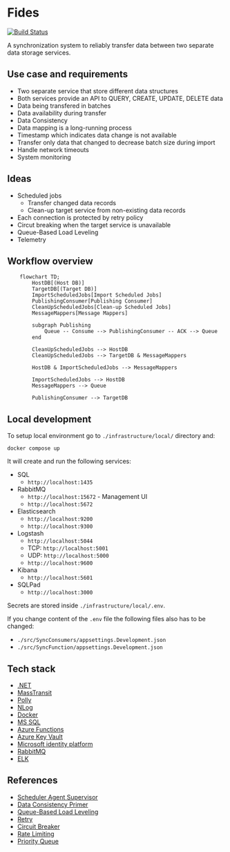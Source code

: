 # Fides

[![Build Status](https://dev.azure.com/djacho11/Fides/_apis/build/status/Build%20and%20Test?branchName=master)](https://dev.azure.com/djacho11/Fides/_build/latest?definitionId=2&branchName=master)

A synchronization system to reliably transfer data between two separate data storage services.

## Use case and requirements
- Two separate service that store different data structures
- Both services provide an API to QUERY, CREATE, UPDATE, DELETE data
- Data being transfered in batches
- Data availability during transfer
- Data Consistency
- Data mapping is a long-running process
- Timestamp which indicates data change is not available
- Transfer only data that changed to decrease batch size during import
- Handle network timeouts
- System monitoring

## Ideas
- Scheduled jobs
    - Transfer changed data records
    - Clean-up target service from non-existing data records
- Each connection is protected by retry policy
- Circut breaking when the target service is unavailable
- Queue-Based Load Leveling
- Telemetry

## Workflow overview
```mermaid
    flowchart TD;
        HostDB[(Host DB)]
        TargetDB[(Target DB)]
        ImportScheduledJobs[Import Scheduled Jobs]
        PublishingConsumer[Publishing Consumer]
        CleanUpScheduledJobs[Clean-up Scheduled Jobs]
        MessageMappers[Message Mappers]

        subgraph Publishing
            Queue -- Consume --> PublishingConsumer -- ACK --> Queue
        end

        CleanUpScheduledJobs --> HostDB
        CleanUpScheduledJobs --> TargetDB & MessageMappers

        HostDB & ImportScheduledJobs --> MessageMappers

        ImportScheduledJobs --> HostDB
        MessageMappers --> Queue
        
        PublishingConsumer --> TargetDB
```

## Local development
To setup local environment go to `./infrastructure/local/` directory and:
```
docker compose up
```

It will create and run the following services:
- SQL
    - `http://localhost:1435`
- RabbitMQ
    - `http://localhost:15672` - Management UI
    - `http://localhost:5672`
- Elasticsearch
    - `http://localhost:9200`
    - `http://localhost:9300`
- Logstash
    - `http://localhost:5044`
    - TCP: `http://localhost:5001`
    - UDP: `http://localhost:5000`
    - `http://localhost:9600`
- Kibana
    - `http://localhost:5601`
- SQLPad
    - `http://localhost:3000`

Secrets are stored inside `./infrastructure/local/.env`.

If you change content of the `.env` file the following files also has to be changed:
- `./src/SyncConsumers/appsettings.Development.json`
- `./src/SyncFunction/appsettings.Development.json`

## Tech stack
- [.NET](https://dotnet.microsoft.com/en-us/download)
- [MassTransit](https://masstransit-project.com)
- [Polly](https://github.com/App-vNext/Polly)
- [NLog](https://nlog-project.org)
- [Docker](https://www.docker.com)
- [MS SQL](https://hub.docker.com/_/microsoft-mssql-server)
- [Azure Functions](https://docs.microsoft.com/en-us/azure/azure-functions/)
- [Azure Key Vault](https://docs.microsoft.com/en-us/azure/key-vault/general/basic-concepts)
- [Microsoft identity platform](https://docs.microsoft.com/en-us/azure/active-directory/develop/v2-overview)
- [RabbitMQ](https://www.rabbitmq.com)
- [ELK](https://www.elastic.co/what-is/elk-stack)

## References
- [Scheduler Agent Supervisor](https://docs.microsoft.com/en-us/azure/architecture/patterns/scheduler-agent-supervisor)
- [Data Consistency Primer](https://docs.microsoft.com/en-us/previous-versions/msp-n-p/dn589800(v=pandp.10))
- [Queue-Based Load Leveling](https://docs.microsoft.com/en-us/azure/architecture/patterns/queue-based-load-leveling)
- [Retry](https://docs.microsoft.com/en-us/azure/architecture/patterns/retry)
- [Circuit Breaker](https://docs.microsoft.com/en-us/azure/architecture/patterns/circuit-breaker)
- [Rate Limiting](https://docs.microsoft.com/en-us/azure/architecture/patterns/rate-limiting-pattern)
- [Priority Queue](https://docs.microsoft.com/en-us/azure/architecture/patterns/priority-queue)
